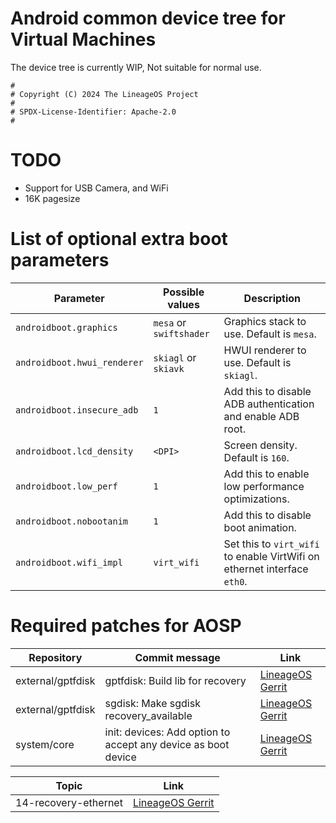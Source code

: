 # Android common device tree for Virtual Machines

The device tree is currently WIP, Not suitable for normal use.

```
#
# Copyright (C) 2024 The LineageOS Project
#
# SPDX-License-Identifier: Apache-2.0
#
```

# TODO
- Support for USB Camera, and WiFi
- 16K pagesize

# List of optional extra boot parameters

| Parameter | Possible values | Description |
| --------- | --------------- | ----------- |
| `androidboot.graphics` | `mesa` or `swiftshader` | Graphics stack to use. Default is `mesa`. |
| `androidboot.hwui_renderer` | `skiagl` or `skiavk` | HWUI renderer to use. Default is `skiagl`. |
| `androidboot.insecure_adb` | `1` | Add this to disable ADB authentication and enable ADB root. |
| `androidboot.lcd_density` | `<DPI>` | Screen density. Default is `160`. |
| `androidboot.low_perf` | `1` | Add this to enable low performance optimizations. |
| `androidboot.nobootanim` | `1` | Add this to disable boot animation. |
| `androidboot.wifi_impl` | `virt_wifi` | Set this to `virt_wifi` to enable VirtWifi on ethernet interface `eth0`. |

# Required patches for AOSP

| Repository | Commit message | Link |
| ---------- | -------------- | ---- |
| external/gptfdisk | gptfdisk: Build lib for recovery | [LineageOS Gerrit](https://review.lineageos.org/c/LineageOS/android_external_gptfdisk/+/368276) |
| external/gptfdisk | sgdisk: Make sgdisk recovery_available | [LineageOS Gerrit](https://review.lineageos.org/c/LineageOS/android_external_gptfdisk/+/368280) |
| system/core | init: devices: Add option to accept any device as boot device | [LineageOS Gerrit](https://review.lineageos.org/c/LineageOS/android_system_core/+/378562) |

| Topic | Link |
| ----- | ---- |
| 14-recovery-ethernet | [LineageOS Gerrit](https://review.lineageos.org/q/topic:%2214-recovery-ethernet%22) |
